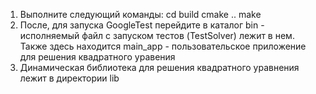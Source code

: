 1) Выполните следующий команды:
	cd build
	cmake ..
	make
2) После, для запуска GoogleTest перейдите в каталог bin - исполняемый файл с запуском тестов (TestSolver) лежит в нем.
   Также здесь находится main_app - пользовательское приложение для решения квадратного уравения
3) Динамическая библиотека для решения квадратного уравнения лежит в директории lib
